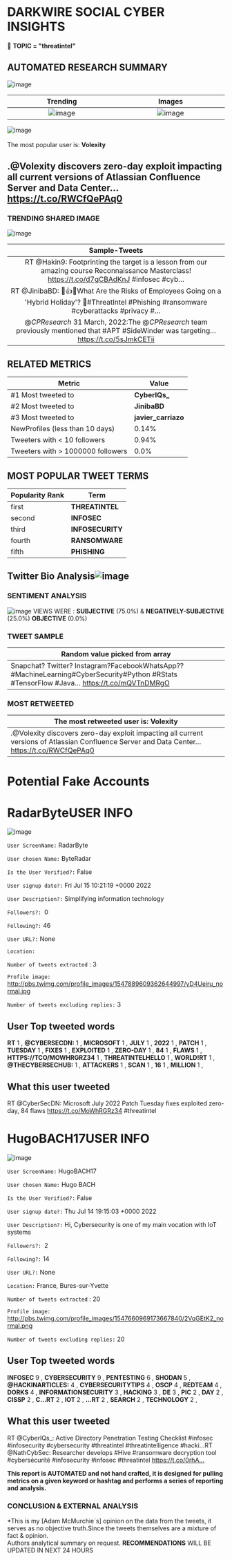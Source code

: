 # DARKWIRE SOCIAL CYBER INSIGHTS 
&#x1F34E; **TOPIC = "threatintel"**

## AUTOMATED RESEARCH SUMMARY
  ![image](darkLogo.png)   

|  Trending  |   Images | 
:-------------------------:|:-------------------------:
|  ![image](assets/threatintel/imageFile1.jpg)     <img width=200/> | ![image](assets/threatintel/imageFile2.jpg) <img width=200/> |   
 
 
![image](assets/threatintel/TWEETS.png)
<br></br>
The most popular user is: **Volexity**  
 

## .@Volexity discovers zero-day exploit impacting all current versions of Atlassian Confluence Server and Data Center… https://t.co/RWCfQePAq0 

  




### TRENDING SHARED IMAGE

![image](assets/threatintel/twitterPostedImage.png)



|                **Sample-Tweets**        |
| :-------------: |
| RT @Hakin9: Footprinting the target is a lesson from our amazing course Reconnaissance Masterclass! https://t.co/d7gCBAdKnJ #infosec #cyb… |
| RT @JinibaBD: 👋👍👋What Are the Risks of Employees Going on a 'Hybrid Holiday'? 🚨#ThreatIntel #Phishing #ransomware #cyberattacks #privacy #… |
| @_CPResearch_ 31 March, 2022:The @_CPResearch_ team previously mentioned that #APT #SideWinder was targeting… https://t.co/5sJmkCETii |

## RELATED METRICS<br>
| Metric | Value |
| ------------- | ------------- |
| #1 Most tweeted to  | **CyberIQs_** |
| #2 Most tweeted to  | **JinibaBD** |
| #3 Most tweeted to  | **javier_carriazo** |
| NewProfiles (less than 10 days) | 0.14%  |
| Tweeters with < 10 followers  | 0.94%|
| Tweeters with > 1000000 followers  | 0.0%  |



## MOST POPULAR TWEET TERMS 


| Popularity Rank  | Term |
| ------------- | ------------- |
| first  | **THREATINTEL**  |
| second  | **INFOSEC**  |
| third  | **INFOSECURITY** |
| fourth  | **RANSOMWARE**  |
| fifth  | **PHISHING**  |


## Twitter Bio Analysis![image](assets/threatintel/BIO.png)
### SENTIMENT ANALYSIS
![image](assets/threatintel/sentiment.png)
VIEWS WERE : **SUBJECTIVE**  (75.0%) & **NEGATIVELY-SUBJECTIVE** (25.0%) **OBJECTIVE** (0.0%)

### TWEET SAMPLE 
| Random value picked from array |
| ------------- |
|Snapchat? Twitter? Instagram?FacebookWhatsApp?? #MachineLearning#CyberSecurity#Python #RStats #TensorFlow #Java… https://t.co/mQVTnDMRgO |

### MOST RETWEETED 

| The most retweeted user is: **Volexity**  |
| ------------- |
| .@Volexity discovers zero-day exploit impacting all current versions of Atlassian Confluence Server and Data Center… https://t.co/RWCfQePAq0 |

# Potential Fake Accounts
 
# RadarByteUSER INFO
![image](http://pbs.twimg.com/profile_images/1547889609362644997/yD4Ueiru_normal.jpg)
 
`User ScreenName:` RadarByte 
 
`User chosen Name:` ByteRadar 
 
`Is the User Verified?:` False 
 
`User signup date?:` Fri Jul 15 10:21:19 +0000 2022 
 
`User Description?:` Simplifying information technology 
 
`Followers?: `0 
 
`Following?:` 46 
 
`User URL?:` None 
 
`Location:`  
 
`Number of tweets extracted`  : 3 
 
`Profile image:` http://pbs.twimg.com/profile_images/1547889609362644997/yD4Ueiru_normal.jpg 
 
`Number of tweets excluding replies:` 3 
 

 

 
## User Top tweeted words 
 
**RT** 1 , **@CYBERSECDN:** 1 , **MICROSOFT** 1 , **JULY** 1 , **2022** 1 , **PATCH** 1 , **TUESDAY** 1 , **FIXES** 1 , **EXPLOITED** 1 , **ZERO-DAY** 1 , **84** 1 , **FLAWS** 1 , **HTTPS://TCO/MOWHRGRZ34** 1 , **THREATINTELHELLO** 1 , **WORLD!RT** 1 , **@THECYBERSECHUB:** 1 , **ATTACKERS** 1 , **SCAN** 1 , **16** 1 , **MILLION** 1 , 
 
## What this user tweeted
 
RT @CyberSecDN: Microsoft July 2022 Patch Tuesday fixes exploited zero-day, 84 flaws https://t.co/MoWhRGRz34 #threatintel
 
# HugoBACH17USER INFO
![image](http://pbs.twimg.com/profile_images/1547660969173667840/2VqGEtK2_normal.png)
 
`User ScreenName:` HugoBACH17 
 
`User chosen Name:` Hugo BACH 
 
`Is the User Verified?:` False 
 
`User signup date?:` Thu Jul 14 19:15:03 +0000 2022 
 
`User Description?:` Hi, Cybersecurity is one of my main vocation with IoT systems 
 
`Followers?: `2 
 
`Following?:` 14 
 
`User URL?:` None 
 
`Location:` France, Bures-sur-Yvette  
 
`Number of tweets extracted`  : 20 
 
`Profile image:` http://pbs.twimg.com/profile_images/1547660969173667840/2VqGEtK2_normal.png 
 
`Number of tweets excluding replies:` 20 
 

 

 
## User Top tweeted words 
 
**INFOSEC** 9 , **CYBERSECURITY** 9 , **PENTESTING** 6 , **SHODAN** 5 , **@HACKINARTICLES:** 4 , **CYBERSECURITYTIPS** 4 , **OSCP** 4 , **REDTEAM** 4 , **DORKS** 4 , **INFORMATIONSECURITY** 3 , **HACKING** 3 , **DE** 3 , **PIC** 2 , **DAY** 2 , **CISSP** 2 , **C…RT** 2 , **IOT** 2 , **…RT** 2 , **SEARCH** 2 , **TECHNOLOGY** 2 , 
 
## What this user tweeted
 
RT @CyberIQs_: Active Directory Penetration Testing Checklist #infosec #infosecurity #cybersecurity #threatintel #threatintelligence #hacki…RT @NathCybSec: Researcher develops #Hive #ransomware decryption tool
#cybersécurité #infosecurity #infosec #threatintel 
https://t.co/0rhA…
 

<b> This report is AUTOMATED and not hand crafted, it is designed for pulling metrics on a given keyword or hashtag and performs a series of reporting and analysis.</b>  
### CONCLUSION & EXTERNAL ANALYSIS

*This is my [Adam McMurchie`s] opinion on the data from the tweets, it serves as no objective truth.Since the tweets themselves are a mixture of fact & opinion.<br>
Authors analytical summary on request.
**RECOMMENDATIONS** WILL BE UPDATED IN NEXT  24 HOURS <br>